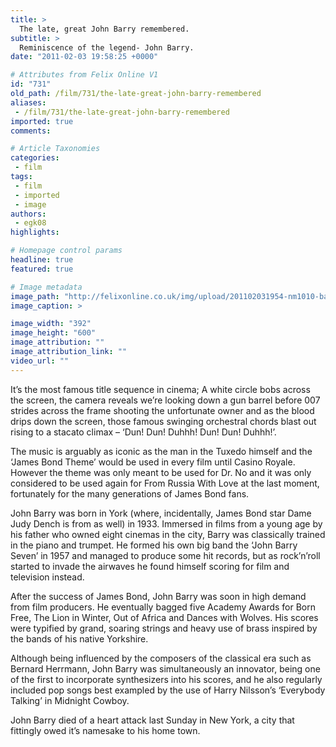 ```yaml
---
title: >
  The late, great John Barry remembered.
subtitle: >
  Reminiscence of the legend- John Barry.
date: "2011-02-03 19:58:25 +0000"

# Attributes from Felix Online V1
id: "731"
old_path: /film/731/the-late-great-john-barry-remembered
aliases:
 - /film/731/the-late-great-john-barry-remembered
imported: true
comments:

# Article Taxonomies
categories:
 - film
tags:
 - film
 - imported
 - image
authors:
 - egk08
highlights:

# Homepage control params
headline: true
featured: true

# Image metadata
image_path: "http://felixonline.co.uk/img/upload/201102031954-nm1010-barrybar.jpg"
image_caption: >

image_width: "392"
image_height: "600"
image_attribution: ""
image_attribution_link: ""
video_url: ""
---
```


It’s the most famous title sequence in cinema; A white circle bobs across the screen, the camera reveals we’re looking down a gun barrel before 007 strides across the frame shooting the unfortunate owner and as the blood drips down the screen, those famous swinging orchestral chords blast out rising to a stacato climax – ‘Dun! Dun! Duhhh! Dun! Dun! Duhhh!’.

The music is arguably as iconic as the man in the Tuxedo himself and the ‘James Bond Theme’ would be used in every film until Casino Royale. However the theme was only meant to be used for Dr. No and it was only considered to be used again for From Russia With Love at the last moment, fortunately for the many generations of James Bond fans.

John Barry was born in York (where, incidentally, James Bond star Dame Judy Dench is from as well) in 1933. Immersed in films from a young age by his father who owned eight cinemas in the city, Barry was classically trained in the piano and trumpet. He formed his own big band the ‘John Barry Seven’ in 1957 and managed to produce some hit records, but as rock’n’roll started to invade the airwaves he found himself scoring for film and television instead.

After the success of James Bond, John Barry was soon in high demand from film producers. He eventually bagged five Academy Awards for Born Free, The Lion in Winter, Out of Africa and Dances with Wolves. His scores were typified by grand, soaring strings and heavy use of brass inspired by the bands of his native Yorkshire.

Although being influenced by the composers of the classical era such as Bernard Herrmann, John Barry was simultaneously an innovator, being one of the first to incorporate synthesizers into his scores, and he also regularly included pop songs best exampled by the use of Harry Nilsson’s ‘Everybody Talking’ in Midnight Cowboy.

John Barry died of a heart attack last Sunday in New York, a city that fittingly owed it’s namesake to his home town.
